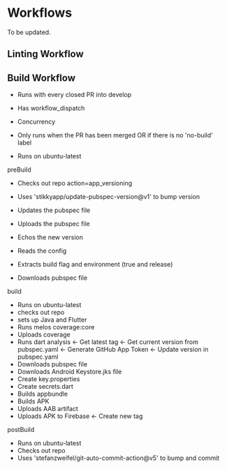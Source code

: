 # Workflows

To be updated.

## Linting Workflow

## Build Workflow

- Runs with every closed PR into develop
- Has workflow_dispatch
- Concurrency

- Only runs when the PR has been merged OR if there is no 'no-build' label
- Runs on ubuntu-latest

preBuild
- Checks out repo
action=app_versioning
- Uses 'stikkyapp/update-pubspec-version@v1' to bump version
- Updates the pubspec file
- Uploads the pubspec file
- Echos the new version

- Reads the config
- Extracts build flag and environment (true and release)
- Downloads pubspec file

build
- Runs on ubuntu-latest
- checks out repo
- sets up Java and Flutter
- Runs melos coverage:core
- Uploads coverage
- Runs dart analysis
<- Get latest tag
<- Get current version from pubspec.yaml
<- Generate GitHub App Token
<- Update version in pubspec.yaml
- Downloads pubspec file
- Downloads Android Keystore.jks file
- Create key.properties
- Create secrets.dart
- Builds appbundle
- Builds APK
- Uploads AAB artifact
- Uploads APK to Firebase
<- Create new tag

postBuild
- Runs on ubuntu-latest
- Checks out repo
- Uses 'stefanzweifel/git-auto-commit-action@v5' to bump and commit
